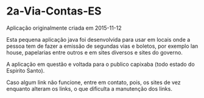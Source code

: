 # 2a-Via-Contas-ES
Aplicação originalmente criada em 2015-11-12

Esta pequena aplicação java foi desenvolvida para usar em locais onde a pessoa tem de fazer a emissão de segundas vias e boletos, por exemplo lan house, papelarias entre outros e em sites diversos e sites do governo.

A aplicação em questão e voltada para o publico capixaba (todo estado do Espirito Santo).

Caso algum link não funcione, entre em contato, pois, os sites de vez enquanto alteram os links, o que dificulta a manutenção dos links.
